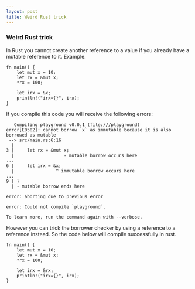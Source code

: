 ```yaml
---
layout: post
title: Weird Rust trick
---
```


### Weird Rust trick

In Rust you cannot create another reference to a value if you already have a mutable reference to it. Example:
```
fn main() {
    let mut x = 10;
    let rx = &mut x;
    *rx = 100;
    
    let irx = &x;
    println!("irx={}", irx);
}
```
If you compile this code you will receive the following errors:
```
   Compiling playground v0.0.1 (file:///playground)
error[E0502]: cannot borrow `x` as immutable because it is also borrowed as mutable
 --> src/main.rs:6:16
  |
3 |     let rx = &mut x;
  |                   - mutable borrow occurs here
...
6 |     let irx = &x;
  |                ^ immutable borrow occurs here
...
9 | }
  | - mutable borrow ends here

error: aborting due to previous error

error: Could not compile `playground`.

To learn more, run the command again with --verbose.
```

However you can trick the borrower checker by using a reference to a reference instead. So the code below will compile successfully in rust.
```
fn main() {
    let mut x = 10;
    let rx = &mut x;
    *rx = 100;
    
    let irx = &rx;
    println!("irx={}", irx);
}
```
